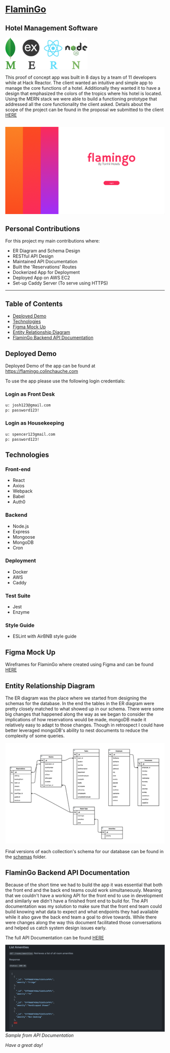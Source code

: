 # [FlaminGo](https://flamingo.colinchauche.com)

## Hotel Management Software

![MERN Stack Logo](./readme_images/MERN-logo.png)

This proof of concept app was built in 8 days by a team of 11 developers while at Hack Reactor. The client wanted an intuitive and simple app to manage the core functions of a hotel. Additionally they wanted it to have a design that emphasized the colors of the tropics where his hotel is located. Using the MERN stack we were able to build a functioning prototype that addressed all the core functionality the client asked.  Details about the scope of the project can be found in the proposal we submitted to the client [HERE](https://docs.google.com/document/d/1up5KkerC1LNrYWq7IBTEqzn4n7kVMJXNr4_95pcGyLA/edit?usp=sharing)

![Flamingo Login Page](./readme_images/intro-gif.gif)
---

## Personal Contributions
For this project my main contributions where: 
- ER Diagram and Schema Design
- RESTful API Design
- Maintained API Documentation
- Built the 'Reservations' Routes
- Dockerized App for Deployment
- Deployed App on AWS EC2
- Set-up Caddy Server (To serve using HTTPS)
---

## Table of Contents
- [Deployed Demo](#use-deployed-demo)
- [Technologies](#Technologies)
- [Figma Mock Up](#figma-mock-up)
- [Entity Relationship Diagram](#entity-relationship-diagram)
- [FlaminGo Backend API Documentation](#flamingo-backend-api-documentation)

## Deployed Demo

Deployed Demo of the app can be found at https://flamingo.colinchauche.com

To use the app please use the following login credentials:

### Login as Front Desk
    u: josh123@gmail.com  
    p: password123!

### Login as Housekeeping
    u: spencer123gmail.com  
    p: password123!

## Technologies

### Front-end
  + React
  + Axios
  + Webpack
  + Babel
  + Auth0

### Backend
  + Node.js
  + Express
  + Mongoose
  + MongoDB
  + Cron

### Deployment
  + Docker
  + AWS
  + Caddy

### Test Suite
  + Jest
  + Enzyme

### Style Guide
  + ESLint with AirBNB style guide


## Figma Mock Up

Wireframes for FlaminGo where created using Figma and can be found [HERE](https://www.figma.com/file/wa3xLQvi6io40KakWiF0BE/flamingoStyleGuide?node-id=158%3A573)

## Entity Relationship Diagram
The ER diagram was the place where we started from designing the schemas for the database. In the end the tables in the ER diagram were pretty closely matched to what showed up in our schema. There were some big changes that happened along the way as we began to consider the implications of how reservations would be made, mongoDB made it relatively easy to adapt to those changes. Though in retrospect I could have better leveraged mongoDB's ability to nest documents to reduce the complexity of some queries. 

![Entity Relationship Diagram](./readme_images/er-diagram.png)

Final versions of each collection's schema for our database can be found in the [schemas](./schemas) folder.
## FlaminGo Backend API Documentation

Because of the short time we had to build the app it was essential that both the front end and the back end teams could work simultaneously.  Meaning that we couldn't have a working API for the front end to use in development and similarly we didn't have a finished front end to build for.  The API documentation was my solution to make sure that the front end team could build knowing what data to expect and what endpoints they had available while it also gave the back end team a goal to drive towards. While there were changes along the way this document facilitated those conversations and helped us catch system design issues early. 

The full API Documentation can be found [HERE](./flamingoAPI.md)

![GET Amenities Documentation Sample](./readme_images/api-docs-sample.png)
_Sample from API Documentation_

_Have a great day!_
